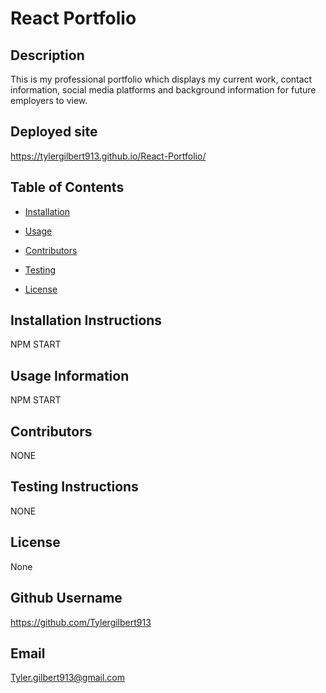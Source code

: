 
    
# React Portfolio
    
    
## Description 
    
This is my professional portfolio which displays my current work, contact information, social media platforms and background information for future employers to view.

## Deployed site

https://tylergilbert913.github.io/React-Portfolio/

    
## Table of Contents
    
* [Installation](#installation)
    
* [Usage](#usage)
    
* [Contributors](#contributing)
    
* [Testing](#test)
    
* [License](#license)
    
## Installation Instructions
    
NPM START
    
## Usage Information 
    
NPM START
    
## Contributors 
    
NONE
    
## Testing Instructions 
    
NONE
    
## License
    
None
    
## Github Username
    
https://github.com/Tylergilbert913
    
## Email
    
Tyler.gilbert913@gmail.com
    